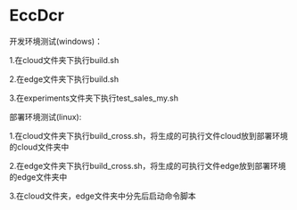 # EccDcr

开发环境测试(windows)：

1.在cloud文件夹下执行build.sh

2.在edge文件夹下执行build.sh

3.在experiments文件夹下执行test_sales_my.sh



部署环境测试(linux):

1.在cloud文件夹下执行build_cross.sh，将生成的可执行文件cloud放到部署环境的cloud文件夹中

2.在edge文件夹下执行build_cross.sh，将生成的可执行文件edge放到部署环境的edge文件夹中

3.在cloud文件夹，edge文件夹中分先后启动命令脚本
